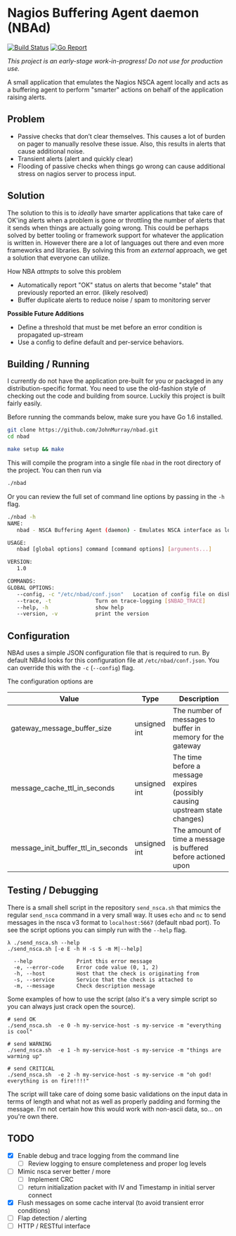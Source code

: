 # Nagios Buffering Agent daemon (NBAd)

[![Build Status](https://travis-ci.org/JohnMurray/nbad.svg?branch=master)](https://travis-ci.org/JohnMurray/nbad)
[![Go Report](https://goreportcard.com/badge/github.com/johnmurray/nbad)](https://goreportcard.com/report/github.com/johnmurray/nbad)

_This project is an early-stage work-in-progress! Do not use for production use._

A small application that emulates the Nagios NSCA agent locally and acts as
a buffering agent to perform "smarter" actions on behalf of the application
raising alerts.

## Problem

+ Passive checks that don’t clear themselves. This causes a lot of
  burden on pager to manually resolve these issue. Also, this results
  in alerts that cause additional noise.
+ Transient alerts (alert and quickly clear)
+ Flooding of passive checks when things go wrong can cause additional
  stress on nagios server to process input.


## Solution

The solution to this is to _ideally_ have smarter applications that take care of OK'ing
alerts when a problem is gone or throttling the number of alerts that it sends when things
are actually going wrong. This could be perhaps solved by better tooling or framework support
for whatever the application is written in. However there are a lot of languages out there
and even more frameworks and libraries. By solving this from an _external_ approach, we
get a solution that everyone can utilize.

How NBA _attmpts_ to solve this problem

+ Automatically report "OK" status on alerts that become "stale"
  that previously reported an error. (likely resolved)
+ Buffer duplicate alerts to reduce noise / spam to monitoring server


__Possible Future Additions__

+ Define a threshold that must be met before an error condition is propagated up-stream
+ Use a config to define default and per-service behaviors.



## Building / Running

I currently do not have the application pre-built for you or packaged in any distribution-specific
format. You need to use the old-fashion style of checking out the code and building from source. Luckily
this project is built fairly easily.

Before running the commands below, make sure you have Go 1.6 installed.

```bash
git clone https://github.com/JohnMurray/nbad.git
cd nbad

make setup && make
```

This will compile the program into a single file `nbad` in the root directory of the project. You
can then run via

```bash
./nbad
```

Or you can review the full set of command line options by passing in the `-h` flag.

```bash
./nbad -h
NAME:
   nbad - NSCA Buffering Agent (daemon) - Emulates NSCA interface as local buffer/proxy

USAGE:
   nbad [global options] command [command options] [arguments...]

VERSION:
   1.0

COMMANDS:
GLOBAL OPTIONS:
   --config, -c "/etc/nbad/conf.json"	Location of config file on disk
   --trace, -t				Turn on trace-logging [$NBAD_TRACE]
   --help, -h				show help
   --version, -v			print the version
```

## Configuration

NBAd uses a simple JSON configuration file that is required to run. By default NBAd looks for this configuration file at `/etc/nbad/conf.json`. You can override this with the `-c` (`--config`) flag.

The configuration options are

Value|Type|Description
-----|----|-----------
gateway_message_buffer_size|unsigned int|The number of messages to buffer in memory for the gateway
message_cache_ttl_in_seconds|unsigned int|The time before a message expires (possibly causing upstream state changes)
message_init_buffer_ttl_in_seconds|unsigned int|The amount of time a message is buffered before actioned upon


## Testing / Debugging

There is a small shell script in the repository `send_nsca.sh` that mimics the regular
`send_nsca` command in a very small way. It uses `echo` and `nc` to send messages in the
nsca v3 format to `localhost:5667` (default nbad port). To see the script options you can
simply run with the `--help` flag.

```
λ ./send_nsca.sh --help
./send_nsca.sh [-e E -h H -s S -m M|--help]

  --help              Print this error message
  -e, --error-code    Error code value (0, 1, 2)
  -h, --host          Host that the check is originating from
  -s, --service       Service that the check is attached to
  -m, --message       Check description message
```


Some examples of how to use the script (also it's a very simple script so you can always
just crack open the source).

```
# send OK
./send_nsca.sh  -e 0 -h my-service-host -s my-service -m "everything is cool"

# send WARNING
./send_nsca.sh  -e 1 -h my-service-host -s my-service -m "things are warming up"

# send CRITICAL
./send_nsca.sh  -e 2 -h my-service-host -s my-service -m "oh god! everything is on fire!!!!"
```

The script will take care of doing some basic validations on the input data in terms of length
and what not as well as properly padding and forming the message. I'm not certain how this would
work with non-ascii data, so... on you're own there.



## TODO

+ [x] Enable debug and trace logging from the command line
  + [ ] Review logging to ensure completeness and proper log levels
+ [ ] Mimic nsca server better / more
  + [ ] Implement CRC
  + [ ] return initialization packet with IV and Timestamp in initial server connect
+ [x] Flush messages on some cache interval (to avoid transient error conditions)
+ [ ] Flap detection / alerting
+ [ ] HTTP / RESTful interface
